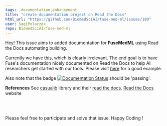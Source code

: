 ```yaml
---
tags: ,documentation,enhancement
title: "create documentation project on Read the Docs"
html_url: "https://github.com/BiomedSciAI/fuse-med-ml/issues/189"
user: SagiPolaczek
repo: BiomedSciAI/fuse-med-ml
---
```


Hey!
This issue aims to added documentation for **FuseMedML** using Read the Docs automating building.

Currently we have [this](https://fuse-med-ml.readthedocs.io/en/latest/), which is clearly irrelevant. The end goal is to have Fuse's documentation nicely documented on Read the Docs to help  AI researchers get started with our tools.
Please visit [here](https://docs.readthedocs.io/en/stable/examples.html) for a good example.

Also note that the badge [![Documentation Status](https://readthedocs.org/projects/fuse-med-ml/badge/?version=latest)](https://fuse-med-ml.readthedocs.io/en/latest/?badge=latest) should be 'passing'.


 **References** 
 See [casualib](https://github.com/IBM/causallib/tree/master/docs) library and their [read the docs](https://causallib.readthedocs.io/en/latest/causallib.html).
[Read the Docs](https://readthedocs.org/) website



<br/><br/>



Please feel free to participate and solve that issue.
Happy Coding !